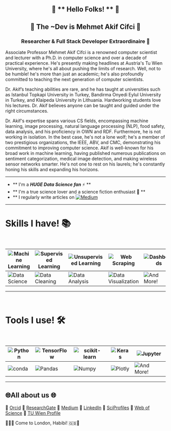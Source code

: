 <h2 align="center"> 🌟 ** Hello Folks! ** 🌟 </h2>
<h2 align="center"> 🌟 The ~Dev is Mehmet Akif Cifci 🌟 </h2>
<h3 align="center"> Researcher & Full Stack Developer Extraordinaire 🚀</h3>

Associate Professor Mehmet Akif Cifci is a renowned computer scientist and lecturer with a Ph.D. in computer science and over a decade of practical experience. He's presently making headlines at Austria's Tu Wien University, where he's all about pushing the limits of research. Well, not to be humble! he's more than just an academic; he's also profoundly committed to teaching the next generation of computer scientists. 

Dr. Akif’s teaching abilities are rare, and he has taught at universities such as Istanbul Topkapi University in Turkey, Bandirma Onyedi Eylul University in Turkey, and Klaipeda University in Lithuania. Hardworking students love his lectures. Dr. Akif believes anyone can be taught and guided under the right circumstances. 

Dr. Akif's expertise spans various CS fields, encompassing machine learning, image processing, natural language processing (NLP), food safety, data analysis, and his proficiency in OWN and RDF. Furthermore, he is not working in isolation. In the best case, he's not a lone wolf; he's a member of two prestigious organizations, the IEEE, ABV, and CMC, demonstrating his commitment to improving computer science. Akif is well-known for his broad work in machine learning, having published numerous publications on sentiment categorization, medical image detection, and making wireless sensor networks smarter. He's not one to rest on his laurels; he's constantly honing his skills and expanding his horizons.


<hr>

-  ** I'm a ***HUGE Data Science fan*** ⚡ **
-  ** I'm a true science lover and a science fiction enthusiast 🚀 **
-  ** I regularly write articles on [![Medium](https://img.shields.io/badge/Medium-12100E?logo=medium&logoColor=white)](https://medium.com/@themanoftalent) 

<hr>

<h1>Skills I have! 📚 </h1>
<Br>
  
|![Machine Learning](https://img.shields.io/badge/Machine%20Learning-brightgreen?style=for-the-badge)|![Supervised Learning](https://img.shields.io/badge/ML-Supervised%20Learning-brightgreen?style=for-the-badge)|![Unsupervised Learning](https://img.shields.io/badge/ML-Unsupervised%20Learning-brightgreen?style=for-the-badge)|![Web Scraping](https://img.shields.io/badge/Web%20Scraping-red?style=for-the-badge)|![Dashboards](https://img.shields.io/badge/Dashboards-red?style=for-the-badge)|
|---|---|---|---|---|
|![Data Science](https://img.shields.io/badge/Data%20Science-blue?style=for-the-badge)|![Data Cleaning](https://img.shields.io/badge/DS-Data%20Cleaning-blue?style=for-the-badge)|![Data Analysis](https://img.shields.io/badge/DS-Data%20Analysis-blue?style=for-the-badge)|![Data Visualization](https://img.shields.io/badge/DS-Data%20Visualization-blue?style=for-the-badge)|![And More!](https://img.shields.io/badge/And%20More!-yellow?style=for-the-badge)|
  
<hr>
<Br>
<h1>Tools I use! 🛠️</h1>
<Br>
 
|![Python](https://img.shields.io/badge/Python-FFD43B?style=for-the-badge&logo=python&logoColor=darkgreen)|![TensorFlow](https://img.shields.io/badge/TensorFlow-FF6F00?style=for-the-badge&logo=TensorFlow&logoColor=white)|![scikit-learn](https://img.shields.io/badge/scikit_learn-F7931E?style=for-the-badge&logo=scikit-learn&logoColor=white)|![Keras](https://img.shields.io/badge/Keras-D00000?style=for-the-badge&logo=Keras&logoColor=white)|![Jupyter](https://img.shields.io/badge/Jupyter-F37626.svg?&style=for-the-badge&logo=Jupyter&logoColor=white)|
|---|---|---|---|---|
|![conda](https://img.shields.io/badge/conda-342B029.svg?&style=for-the-badge&logo=anaconda&logoColor=white)|![Pandas](https://img.shields.io/badge/Pandas-2C2D72?style=for-the-badge&logo=pandas&logoColor=white)|![Numpy](https://img.shields.io/badge/Numpy-777BB4?style=for-the-badge&logo=numpy&logoColor=white)|![Plotly](https://img.shields.io/badge/Plotly-239120?style=for-the-badge&logo=plotly&logoColor=white)|![And More!](https://img.shields.io/badge/And%20More!-yellow?style=for-the-badge)|
  
<hr>

## 🌐All about us 🌐

🔗 [Orcid](https://orcid.org/0000-0002-6439-8826)
🔗 [ResearchGate](https://www.researchgate.net/profile/Mehmet-Akif-Cifci)
🔗 [Medium](https://medium.com/@themanoftalent)
🔗 [LinkedIn](https://www.linkedin.com/in/themanoftalent/)
🔗 [SciProfiles](https://sciprofiles.com/profile/2455737)
🔗 [Web of Science](https://www.webofscience.com/wos/author/record/1793126)
🔗 [TU Wien Profile](https://www.dap.tuwien.ac.at/person/oid:25266453)

🌟🇬🇧 Come to London, Habibi! 🇬🇧🌟
